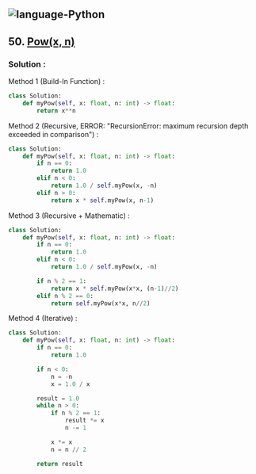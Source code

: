 ![language-Python](https://img.shields.io/badge/Python-ffd43b?style=for-the-badge&logo=PYTHON)
---

## 50. [Pow(x, n)](https://leetcode.com/problems/powx-n)

### Solution :

Method 1 (Build-In Function) :
```python
class Solution:
    def myPow(self, x: float, n: int) -> float:
        return x**n
```

Method 2 (Recursive, ERROR: "RecursionError: maximum recursion depth exceeded in comparison") :
```python
class Solution:
    def myPow(self, x: float, n: int) -> float:
        if n == 0:
            return 1.0
        elif n < 0:
            return 1.0 / self.myPow(x, -n)
        elif n > 0:
            return x * self.myPow(x, n-1)
```

Method 3 (Recursive + Mathematic) :
```python
class Solution:
    def myPow(self, x: float, n: int) -> float:
        if n == 0:
            return 1.0
        elif n < 0:
            return 1.0 / self.myPow(x, -n)

        if n % 2 == 1:
            return x * self.myPow(x*x, (n-1)//2)
        elif n % 2 == 0:
            return self.myPow(x*x, n//2)
```

Method 4 (Iterative) :
```python
class Solution:
    def myPow(self, x: float, n: int) -> float:
        if n == 0:
            return 1.0

        if n < 0:
            n = -n
            x = 1.0 / x

        result = 1.0
        while n > 0:
            if n % 2 == 1:
                result *= x
                n -= 1

            x *= x
            n = n // 2

        return result
```

